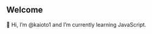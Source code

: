 <h2 align="left">Welcome</h2>
  <p>👋 Hi, I’m @kaioto1 and I’m currently learning JavaScript.</p>

<!---
kaioto1/kaioto1 is a ✨ special ✨ repository because its `README.md` (this file) appears on your GitHub profile.
You can click the Preview link to take a look at your changes.
--->
